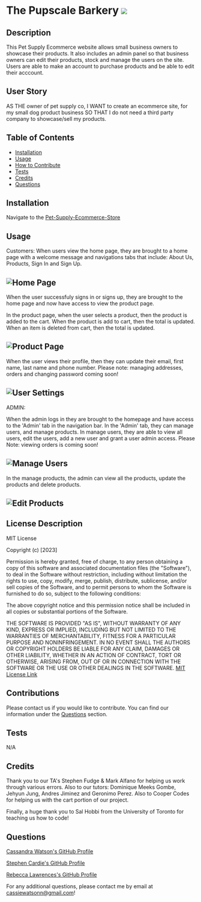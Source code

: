 # The Pupscale Barkery ![](https://img.shields.io/badge/license-MIT-blue)

## Description

This Pet Supply Ecommerce website allows small business owners to showcase their products. It also includes an admin panel so that business owners can edit their products, stock and manage the users on the site. Users are able to make an account to purchase products and be able to edit their acccount.

## User Story

AS THE owner of pet supply co,
I WANT to create an ecommerce site, for my small dog product business
SO THAT I do not need a third party company to showcase/sell my products.

## Table of Contents

- [Installation](#installation)
- [Usage](#usage)
- [How to Contribute](#contributions)
- [Tests](#tests)
- [Credits](#credits)
- [Questions](#questions)

## Installation

Navigate to the [Pet-Supply-Ecommerce-Store](https://theospetbakery.herokuapp.com/)

## Usage

Customers:
When users view the home page, they are brought to a home page with a welcome message and navigations tabs that include: About Us, Products, Sign In and Sign Up.

## ![Home Page](./client/public/images/readme/home.png)

When the user successfuly signs in or signs up, they are brought to the home page and now have access to view the product page.

In the product page, when the user selects a product, then the product is added to the cart. When the product is add to cart, then the total is updated. When an item is deleted from cart, then the total is updated.

## ![Product Page](./client/public/images/readme/products.png)

When the user views their profile, then they can update their email, first name, last name and phone number. Please note: managing addresses, orders and changing password coming soon!

## ![User Settings](./client/public/images/readme/settingsuser.png)

ADMIN:

When the admin logs in they are brought to the homepage and have access to the 'Admin' tab in the navigation bar. In the 'Admin' tab, they can manage users, and manage products. In manage users, they are able to view all users, edit the users, add a new user and grant a user admin access. Please Note: viewing orders is coming soon!

## ![Manage Users](./client/public/images/readme/usermanage.png)

In the manage products, the admin can view all the products, update the products and delete products.

## ![Edit Products](./client/public/images/readme/editproducts.png)

## License Description

MIT License

Copyright (c) [2023]

Permission is hereby granted, free of charge, to any person obtaining a copy
of this software and associated documentation files (the "Software"), to deal
in the Software without restriction, including without limitation the rights
to use, copy, modify, merge, publish, distribute, sublicense, and/or sell
copies of the Software, and to permit persons to whom the Software is
furnished to do so, subject to the following conditions:

The above copyright notice and this permission notice shall be included in all
copies or substantial portions of the Software.

THE SOFTWARE IS PROVIDED "AS IS", WITHOUT WARRANTY OF ANY KIND, EXPRESS OR
IMPLIED, INCLUDING BUT NOT LIMITED TO THE WARRANTIES OF MERCHANTABILITY,
FITNESS FOR A PARTICULAR PURPOSE AND NONINFRINGEMENT. IN NO EVENT SHALL THE
AUTHORS OR COPYRIGHT HOLDERS BE LIABLE FOR ANY CLAIM, DAMAGES OR OTHER
LIABILITY, WHETHER IN AN ACTION OF CONTRACT, TORT OR OTHERWISE, ARISING FROM,
OUT OF OR IN CONNECTION WITH THE SOFTWARE OR THE USE OR OTHER DEALINGS IN THE
SOFTWARE.
[MIT License Link](https://choosealicense.com/licenses/mit)

## Contributions

Please contact us if you would like to contribute. You can find our information under the [Questions](#questions) section.

## Tests

N/A

## Credits

Thank you to our TA's Stephen Fudge & Mark Alfano for helping us work through various errors. Also to our tutors: Dominique Meeks Gombe, Jehyun Jung, Andres Jiminez and Geronimo Perez. Also to Cooper Codes for helping us with the cart portion of our project.

Finally, a huge thank you to Sal Hobbi from the University of Toronto for teaching us how to code!

## Questions

[Cassandra Watson's GitHub Profile](https://github.com/cassiewatsonn)

[Stephen Cardie's GitHub Profile](https://github.com/omgthegreenranger)

[Rebecca Lawrences's GitHub Profile](https://github.com/rkml14)

For any additional questions, please contact me by email at cassiewatsonn@gmail.com!
